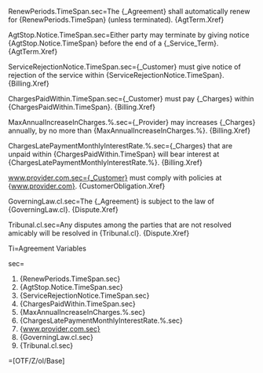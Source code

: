 
RenewPeriods.TimeSpan.sec=The {_Agreement} shall automatically renew for  {RenewPeriods.TimeSpan} (unless terminated).  {AgtTerm.Xref}

AgtStop.Notice.TimeSpan.sec=Either party may terminate by giving notice  {AgtStop.Notice.TimeSpan} before the end of a {_Service_Term}. {AgtTerm.Xref}

ServiceRejectionNotice.TimeSpan.sec={_Customer} must give notice of rejection of the service within {ServiceRejectionNotice.TimeSpan}.  {Billing.Xref}

ChargesPaidWithin.TimeSpan.sec={_Customer} must pay {_Charges} within {ChargesPaidWithin.TimeSpan}. {Billing.Xref}

MaxAnnualIncreaseInCharges.%.sec={_Provider} may increases {_Charges} annually, by no more than {MaxAnnualIncreaseInCharges.%}.  {Billing.Xref}

ChargesLatePaymentMonthlyInterestRate.%.sec={_Charges} that are unpaid within {ChargesPaidWithin.TimeSpan} will bear interest at {ChargesLatePaymentMonthlyInterestRate.%}. {Billing.Xref}

www.provider.com.sec={_Customer} must comply with policies at {www.provider.com}. {CustomerObligation.Xref}

GoverningLaw.cl.sec=The {_Agreement} is subject to the law of {GoverningLaw.cl}.  {Dispute.Xref}

Tribunal.cl.sec=Any disputes among the parties that are not resolved amicably will be resolved in {Tribunal.cl}. {Dispute.Xref}

Ti=Agreement Variables

sec=<ol><li>{RenewPeriods.TimeSpan.sec}<li>{AgtStop.Notice.TimeSpan.sec}<li>{ServiceRejectionNotice.TimeSpan.sec}<li>{ChargesPaidWithin.TimeSpan.sec}<li>{MaxAnnualIncreaseInCharges.%.sec}<li>{ChargesLatePaymentMonthlyInterestRate.%.sec}<li>{www.provider.com.sec}<li>{GoverningLaw.cl.sec}<li>{Tribunal.cl.sec}</ol>
=[OTF/Z/ol/Base]
